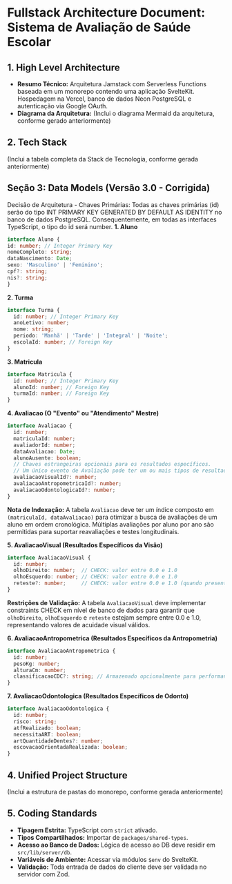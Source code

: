 # Fullstack Architecture Document: Sistema de Avaliação de Saúde Escolar

## 1. High Level Architecture

*   **Resumo Técnico:** Arquitetura Jamstack com Serverless Functions baseada em um monorepo contendo uma aplicação SvelteKit. Hospedagem na Vercel, banco de dados Neon PostgreSQL e autenticação via Google OAuth.
*   **Diagrama da Arquitetura:** (Inclui o diagrama Mermaid da arquitetura, conforme gerado anteriormente)

## 2. Tech Stack

(Inclui a tabela completa da Stack de Tecnologia, conforme gerada anteriormente)

## Seção 3: Data Models (Versão 3.0 - Corrigida)
Decisão de Arquitetura - Chaves Primárias: Todas as chaves primárias (id) serão do tipo INT PRIMARY KEY GENERATED BY DEFAULT AS IDENTITY no banco de dados PostgreSQL. Consequentemente, em todas as interfaces TypeScript, o tipo do id será number.
**1. Aluno**
```typescript
interface Aluno {
id: number; // Integer Primary Key
nomeCompleto: string;
dataNascimento: Date;
sexo: 'Masculino' | 'Feminino';
cpf?: string;
nis?: string;
}
```

**2. Turma**
```typescript
interface Turma {
  id: number; // Integer Primary Key
  anoLetivo: number;
  nome: string;
  periodo: 'Manhã' | 'Tarde' | 'Integral' | 'Noite';
  escolaId: number; // Foreign Key
}
```

**3. Matricula**
```typescript
interface Matricula {
  id: number; // Integer Primary Key
  alunoId: number; // Foreign Key
  turmaId: number; // Foreign Key
}
```
**4. Avaliacao (O "Evento" ou "Atendimento" Mestre)**
```typescript
interface Avaliacao {
  id: number;
  matriculaId: number;
  avaliadorId: number;
  dataAvaliacao: Date;
  alunoAusente: boolean;
  // Chaves estrangeiras opcionais para os resultados específicos.
  // Um único evento de Avaliação pode ter um ou mais tipos de resultados.
  avaliacaoVisualId?: number;
  avaliacaoAntropometricaId?: number;
  avaliacaoOdontologicaId?: number;
}
```

**Nota de Indexação:** A tabela `Avaliacao` deve ter um índice composto em `(matriculaId, dataAvaliacao)` para otimizar a busca de avaliações de um aluno em ordem cronológica. Múltiplas avaliações por aluno por ano são permitidas para suportar reavaliações e testes longitudinais.

**5. AvaliacaoVisual (Resultados Específicos da Visão)**
```typescript
interface AvaliacaoVisual {
  id: number;
  olhoDireito: number;  // CHECK: valor entre 0.0 e 1.0
  olhoEsquerdo: number; // CHECK: valor entre 0.0 e 1.0
  reteste?: number;     // CHECK: valor entre 0.0 e 1.0 (quando presente)
}
```

**Restrições de Validação:** A tabela `AvaliacaoVisual` deve implementar constraints CHECK em nível de banco de dados para garantir que `olhoDireito`, `olhoEsquerdo` e `reteste` estejam sempre entre 0.0 e 1.0, representando valores de acuidade visual válidos.

**6. AvaliacaoAntropometrica (Resultados Específicos da Antropometria)**
```typescript
interface AvaliacaoAntropometrica {
  id: number;
  pesoKg: number;
  alturaCm: number;
  classificacaoCDC?: string; // Armazenado opcionalmente para performance
}
```
**7. AvaliacaoOdontologica (Resultados Específicos de Odonto)**
```typescript
interface AvaliacaoOdontologica {
  id: number;
  risco: string;
  atfRealizado: boolean;
  necessitaART: boolean;
  artQuantidadeDentes?: number;
  escovacaoOrientadaRealizada: boolean;
}
```


## 4. Unified Project Structure

(Inclui a estrutura de pastas do monorepo, conforme gerada anteriormente)

## 5. Coding Standards

*   **Tipagem Estrita:** TypeScript com `strict` ativado.
*   **Tipos Compartilhados:** Importar de `packages/shared-types`.
*   **Acesso ao Banco de Dados:** Lógica de acesso ao DB deve residir em `src/lib/server/db`.
*   **Variáveis de Ambiente:** Acessar via módulos `$env` do SvelteKit.
*   **Validação:** Toda entrada de dados do cliente deve ser validada no servidor com Zod.